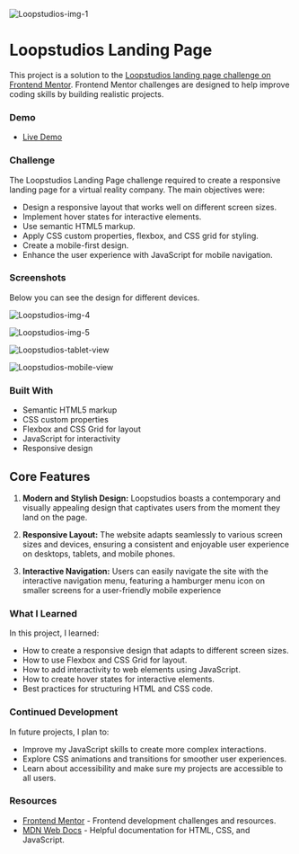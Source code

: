 ![Loopstudios-img-1](https://github.com/Sab-Mos/Loopstudios-landing-page/assets/131381168/5d29810d-2d76-4461-b109-bf3dfd5e15c3)

# Loopstudios Landing Page

This project is a solution to the [Loopstudios landing page challenge on Frontend Mentor](https://www.frontendmentor.io/challenges/loopstudios-landing-page-N88J5Onjw). Frontend Mentor challenges are designed to help improve coding skills by building realistic projects.

### Demo

- [Live Demo]([https://your-live-site-url.com](https://chipper-torrone-74554c.netlify.app/))

### Challenge

The Loopstudios Landing Page challenge required to create a responsive landing page for a virtual reality company. The main objectives were:

- Design a responsive layout that works well on different screen sizes.
- Implement hover states for interactive elements.
- Use semantic HTML5 markup.
- Apply CSS custom properties, flexbox, and CSS grid for styling.
- Create a mobile-first design.
- Enhance the user experience with JavaScript for mobile navigation.

### Screenshots

Below you can see the design for different devices.

![Loopstudios-img-4](https://github.com/Sab-Mos/Loopstudios-landing-page/assets/131381168/6e16426d-bc6c-4731-800a-9e7b5dd0a277)

![Loopstudios-img-5](https://github.com/Sab-Mos/Loopstudios-landing-page/assets/131381168/69015817-1e98-45d0-bdd1-5928d70c5fba)

![Loopstudios-tablet-view](https://github.com/Sab-Mos/Loopstudios-landing-page/assets/131381168/f6f76f5e-f154-4ddd-b37e-f033cf60d4d6)

![Loopstudios-mobile-view](https://github.com/Sab-Mos/Loopstudios-landing-page/assets/131381168/edd68b2b-ac8e-40f4-8fe4-3c4f8783166d)





### Built With

- Semantic HTML5 markup
- CSS custom properties
- Flexbox and CSS Grid for layout
- JavaScript for interactivity
- Responsive design

## Core Features

1. **Modern and Stylish Design:** Loopstudios boasts a contemporary and visually appealing design that captivates users from the moment they land on the page.

2. **Responsive Layout:** The website adapts seamlessly to various screen sizes and devices, ensuring a consistent and enjoyable user experience on desktops, tablets, and mobile phones.

3. **Interactive Navigation:** Users can easily navigate the site with the interactive navigation menu, featuring a hamburger menu icon on smaller screens for a user-friendly mobile experience

### What I Learned

In this project, I learned:

- How to create a responsive design that adapts to different screen sizes.
- How to use Flexbox and CSS Grid for layout.
- How to add interactivity to web elements using JavaScript.
- How to create hover states for interactive elements.
- Best practices for structuring HTML and CSS code.

### Continued Development

In future projects, I plan to:

- Improve my JavaScript skills to create more complex interactions.
- Explore CSS animations and transitions for smoother user experiences.
- Learn about accessibility and make sure my projects are accessible to all users.

### Resources

- [Frontend Mentor](https://www.frontendmentor.io) - Frontend development challenges and resources.
- [MDN Web Docs](https://developer.mozilla.org) - Helpful documentation for HTML, CSS, and JavaScript.
